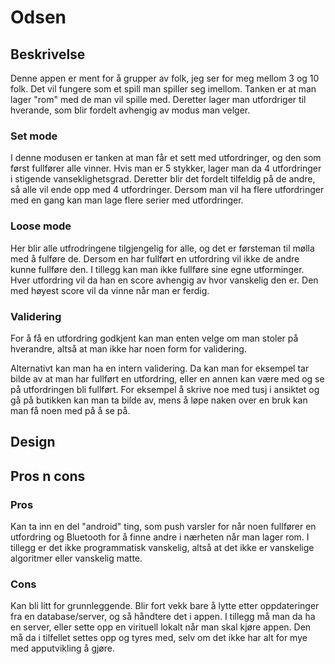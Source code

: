 # Odsen

## Beskrivelse
Denne appen er ment for å grupper av folk, jeg ser for meg mellom 3 og 10 folk. Det vil fungere som et spill man spiller seg imellom. Tanken er at man lager "rom" med de man vil spille med. Deretter lager man utfordriger til hverande, som blir fordelt avhengig av modus man velger.

### Set mode
I denne modusen er tanken at man får et sett med utfordringer, og den som først fullfører alle vinner. Hvis man er 5 stykker, lager man da 4 utfordringer i stigende vanseklighetsgrad. Deretter blir det fordelt tilfeldig på de andre, så alle vil ende opp med 4 utfordringer. Dersom man vil ha flere utfordringer med en gang kan man lage flere serier med utfordringer.

### Loose mode
Her blir alle utfrodringene tilgjengelig for alle, og det er førsteman til mølla med å fulføre de. Dersom en har fullført en utfordring vil ikke de andre kunne fullføre den. I tillegg kan man ikke fullføre sine egne utforminger. Hver utfordring vil da han en score avhengig av hvor vanskelig den er. Den med høyest score vil da vinne når man er ferdig.

### Validering
For å få en utfordring godkjent kan man enten velge om man stoler på hverandre, altså at man ikke har noen form for validering.

Alternativt kan man ha en intern validering. Da kan man for eksempel tar bilde av at man har fullført en utfordring, eller en annen kan være med og se på utfordringen bli fullført. For eksempel å skrive noe med tusj i ansiktet og gå på butikken kan man ta bilde av, mens å løpe naken over en bruk kan man få noen med på å se på.

## Design


## Pros n cons

### Pros
Kan ta inn en del "android" ting, som push varsler for når noen fullfører en utfordring og Bluetooth for å finne andre i nærheten når man lager rom. I tillegg er det ikke programmatisk vanskelig, altså at det ikke er vanskelige algoritmer eller vanskelig matte.

### Cons
Kan bli litt for grunnleggende. Blir fort vekk bare å lytte etter oppdateringer fra en database/server, og så håndtere det i appen. I tillegg må man da ha en server, eller sette opp en virituell lokalt når man skal kjøre appen. Den må da i tilfellet settes opp og tyres med, selv om det ikke har alt for mye med apputvikling å gjøre.